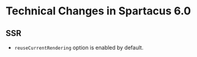 # Technical Changes in Spartacus 6.0

## SSR

- `reuseCurrentRendering` option is enabled by default.
